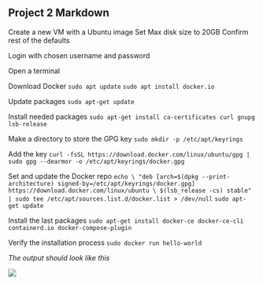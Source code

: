 ## Project 2 Markdown

Create a new VM with a Ubuntu image
Set Max disk size to 20GB
Confirm rest of the defaults

Login with chosen username and password

Open a terminal

Download Docker
```sudo apt update```
```sudo apt install docker.io```

Update packages 
```sudo apt-get update```

Install needed packages
```sudo apt-get install ca-certificates curl gnupg lsb-release```

Make a directory to store the GPG key
```sudo mkdir -p /etc/apt/keyrings```

Add the key
```curl -fsSL https://download.docker.com/linux/ubuntu/gpg | sudo gpg --dearmor -o /etc/apt/keyrings/docker.gpg```

Set and update the Docker repo
```echo \ "deb [arch=$(dpkg --print-architecture) signed-by=/etc/apt/keyrings/docker.gpg] https://download.docker.com/linux/ubuntu \ $(lsb_release -cs) stable" | sudo tee /etc/apt/sources.list.d/docker.list > /dev/null```
```sudo apt-get update```

Install the last packages
```sudo apt-get install docker-ce docker-ce-cli containerd.io docker-compose-plugin```

Verify the installation process 
```sudo docker run hello-world```

*The output should look like this*

![](image.png)